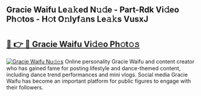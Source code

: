 ## Gracie Waifu Le𝚊𝚔ed N𝚞𝚍e - Part-Rdk Vi𝚍eo Ph𝚘tos - H𝚘t O𝚗lyf𝚊ns Le𝚊𝚔s VusxJ

# <h2><a href="http://hf8s58z.feru.top/?c=Gracie+Waifu">🔗 👉 🔴 Gracie Waifu Vi𝚍𝚎o Ph𝚘t𝚘𝚜</a></h2>

[![Gracie Waifu Nu𝚍𝚎s](https://i.imgur.com/0TWrTi3.gif)](http://hf8s58z.feru.top/?c=Gracie+Waifu)
Online personality Gracie Waifu and content creator who has gained fame for posting lifestyle and dance-themed content, including dance trend performances and mini vlogs. Social media Gracie Waifu has become an important platform for public figures to engage with their followers. 

